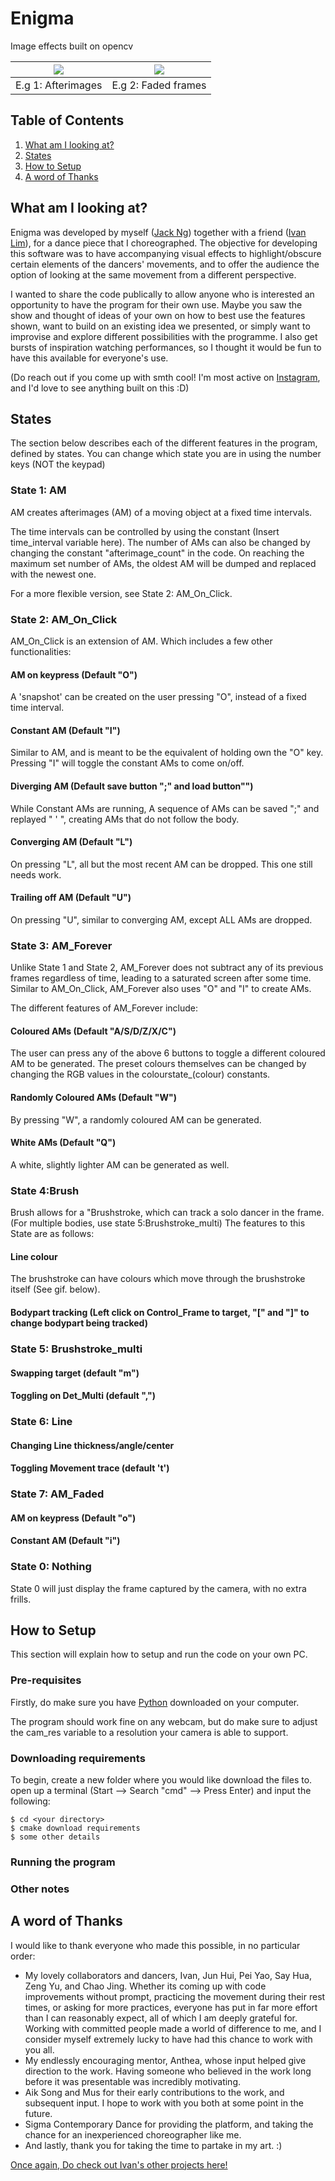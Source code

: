 # Enigma
Image effects built on opencv


![](https://github.com/jnzj95/Enigma_/blob/main/Enigma%20sample.png)  |  ![](https://github.com/jnzj95/Enigma_/blob/main/Enigma%20sample.png)
:-------------------------:|:-------------------------:
E.g 1: Afterimages         |  E.g 2: Faded frames

## Table of Contents
<ol>
  <li><a href="https://github.com/jnzj95/Enigma_/blob/main/README.md#what-am-i-looking-at">What am I looking at?</a></li>
  <li><a href="https://github.com/jnzj95/Enigma_/blob/main/README.md#states">States</a></li>
  <li><a href="https://github.com/jnzj95/Enigma_/blob/main/README.md#how-to-setup">How to Setup</a></li>
  <li><a href="https://github.com/jnzj95/Enigma_/blob/main/README.md#a-word-of-thanks">A word of Thanks</a></li>
</ol>
 
## What am I looking at?

Enigma was developed by myself (<a href="https://github.com/jnzj95">Jack Ng</a>) together with a friend (<a href="https://github.com/Ivan-LZY">Ivan Lim</a>), for a dance piece that I choreographed. The objective for developing this software was to have accompanying visual effects to highlight/obscure certain elements of the dancers' movements, and to offer the audience the option of looking at the same movement from a different perspective.


I wanted to share the code publically to allow anyone who is interested an opportunity to have the program for their own use. Maybe you saw the show and thought of ideas of your own on how to best use the features shown, want to build on an existing idea we presented, or simply want to improvise and explore different possibilities with the programme. I also get bursts of inspiration watching performances, so I thought it would be fun to have this available for everyone's use.


(Do reach out if you come up with smth cool! I'm most active on <a href="https://www.instagram.com/jkouutktoawski/">Instagram</a>, and I'd love to see anything built on this :D)

## States
The section below describes each of the different features in the program, defined by states. You can change which state you are in using the number keys (NOT the keypad)


 ### State 1: AM
  AM creates afterimages (AM) of a moving object at a fixed time intervals.
  
  The time intervals can be controlled by using the constant (Insert time_interval variable here). The number of AMs can also be changed by changing the constant "afterimage_count" in the code. 
  On reaching the maximum set number of AMs, the oldest AM will be dumped and replaced with the newest one.
  
  For a more flexible version, see State 2: AM_On_Click.
  
  
 ### State 2: AM_On_Click
 AM_On_Click is an extension of AM. Which includes a few other functionalities:
  #### AM on keypress (Default "O")
  A 'snapshot' can be created on the user pressing "O", instead of a fixed time interval.
  #### Constant AM (Default "I")
  Similar to AM, and is meant to be the equivalent of holding own the "O" key. Pressing "I" will toggle the constant AMs to come on/off.
  #### Diverging AM (Default save button ";" and load button"")
  While Constant AMs are running, A sequence of AMs can be saved ";" and replayed " ' ", creating AMs that do not follow the body.
  #### Converging AM (Default "L")
  On pressing "L", all but the most recent AM can be dropped. This one still needs work.
  #### Trailing off AM (Default "U")
  On pressing "U", similar to converging AM, except ALL AMs are dropped.
  
 
 ### State 3: AM_Forever
 Unlike State 1 and State 2, AM_Forever does not subtract any of its previous frames regardless of time, leading to a saturated screen after some time. Similar to AM_On_Click, AM_Forever also uses "O" and "I" to create AMs.
 
 The different features of AM_Forever include:
 
  #### Coloured AMs (Default "A/S/D/Z/X/C")
  The user can press any of the above 6 buttons to toggle a different coloured AM to be generated. The preset colours themselves can be changed by changing the RGB values in the colourstate_(colour) constants. 
  #### Randomly Coloured AMs (Default "W")
  By pressing "W", a randomly coloured AM can be generated.
  #### White AMs (Default "Q")
  A white, slightly lighter AM can be generated as well.
  
 ### State 4:Brush
 Brush allows for a "Brushstroke, which can track a solo dancer in the frame. (For multiple bodies, use state 5:Brushstroke_multi)
 The features to this State are as follows:
  #### Line colour
  The brushstroke can have colours which move through the brushstroke itself (See gif. below).
  #### Bodypart tracking (Left click on Control_Frame to target, "\[" and "\]" to change bodypart being tracked)
  
  
 ### State 5: Brushstroke_multi
  #### Swapping target (default "m")
  #### Toggling on Det_Multi (default ",")
  
  
 ### State 6: Line
   #### Changing Line thickness/angle/center
   #### Toggling Movement trace (default 't')
   
   
 ### State 7: AM_Faded
  #### AM on keypress (Default "o")
  #### Constant AM (Default "i")
  
  
 ### State 0: Nothing
  State 0 will just display the frame captured by the camera, with no extra frills.
  

## How to Setup
This section will explain how to setup and run the code on your own PC.

### Pre-requisites
Firstly, do make sure you have [Python](https://www.python.org/downloads/) downloaded on your computer. 

The program should work fine on any webcam, but do make sure to adjust the cam_res variable to a resolution your camera is able to support.

### Downloading requirements

To begin, create a new folder where you would like download the files to. 
open up a terminal (Start --> Search "cmd" --> Press Enter) and input the following:
```
$ cd <your directory>
$ cmake download requirements
$ some other details
```
### Running the program
### Other notes


## A word of Thanks

<p>I would like to thank everyone who made this possible, in no particular order:</p>
<ul>
<li>My lovely collaborators and dancers, Ivan, Jun Hui, Pei Yao, Say Hua, Zeng Yu, and Chao Jing. Whether its coming up with code improvements without prompt, practicing the movement during their rest times, or asking for more practices, everyone has put in far more effort than I can reasonably expect, all of which I am deeply grateful for. Working with committed people made a world of difference to me, and I consider myself extremely lucky to have had this chance to work with you all.</li>
<li>My endlessly encouraging mentor, Anthea, whose input helped give direction to the work. Having someone who believed in the work long before it was presentable was incredibly motivating.</li>
<li>Aik Song and Mus for their early contributions to the work, and subsequent input. I hope to work with you both at some point in the future.</li>
<li>Sigma Contemporary Dance for providing the platform, and taking the chance for an inexperienced choreographer like me.</li>
<li>And lastly, thank you for taking the time to partake in my art. :)</li>
</ul>

[Once again, Do check out Ivan's other projects here!](https://github.com/Ivan-LZY)
